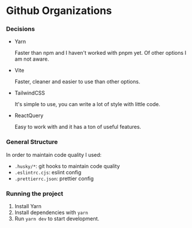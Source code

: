 # Github Organizations

### Decisions

- Yarn

  Faster than npm and I haven't worked with pnpm yet. Of other options I am not aware.

- Vite

  Faster, cleaner and easier to use than other options.

- TailwindCSS

  It's simple to use, you can write a lot of style with little code.

- ReactQuery

  Easy to work with and it has a ton of useful features.

####

### General Structure

In order to maintain code quality I used:

- `.husky/*`: git hooks to maintain code quality
- `.eslintrc.cjs`: eslint config
- `.prettierrc.json`: prettier config

### Running the project
1. Install Yarn
2. Install dependencies with `yarn`
3. Run `yarn dev` to start development.